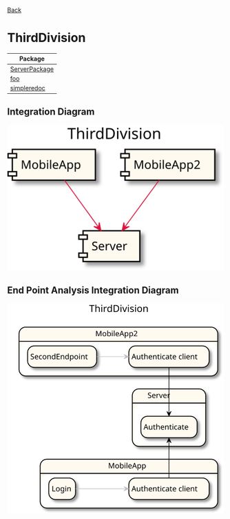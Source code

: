 


[Back](../README.md)

# ThirdDivision

| Package |
----|
[ServerPackage](ServerPackage/README.md)|
[foo](foo/README.md)|
[simpleredoc](simpleredoc/README.md)|

## Integration Diagram
<img src="integration.svg">

## End Point Analysis Integration Diagram
<img src="integrationepa.svg">

